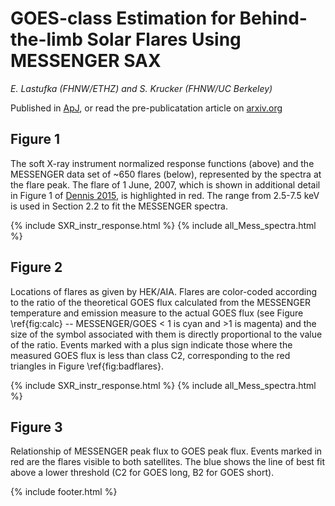 # GOES-class Estimation for Behind-the-limb Solar Flares Using MESSENGER SAX

_E. Lastufka (FHNW/ETHZ) and S. Krucker (FHNW/UC Berkeley)_

Published in [ApJ](url), or read the pre-publicatation article on [arxiv.org](test2) 

## Figure 1

The soft X-ray instrument normalized response functions (above) and the MESSENGER data set of ~650 flares (below), represented by the spectra at the flare peak. The flare of 1 June, 2007, which is shown in additional detail in Figure 1 of [Dennis 2015](url), is highlighted in red. The range from 2.5-7.5 keV is used in Section 2.2 to fit the MESSENGER spectra.

{% include SXR_instr_response.html %}
{% include all_Mess_spectra.html %}

## Figure 2

Locations of flares as given by HEK/AIA. Flares are color-coded according to the ratio of the theoretical GOES flux calculated from the MESSENGER temperature and emission measure to the actual GOES flux (see Figure \ref{fig:calc} -- MESSENGER/GOES $<$ 1 is cyan and $>$1 is magenta) and the size of the symbol associated with them is directly proportional to the value of the ratio. Events marked with a plus sign indicate those where the measured GOES flux is less than class C2, corresponding to the red triangles in Figure \ref{fig:badflares}.

{% include SXR_instr_response.html %}
{% include all_Mess_spectra.html %}

## Figure 3

Relationship of MESSENGER peak flux to GOES peak flux. Events marked in red are the flares visible to both satellites. The blue shows the line of best fit above a lower threshold (C2 for GOES long, B2 for GOES short).


{% include footer.html %}
